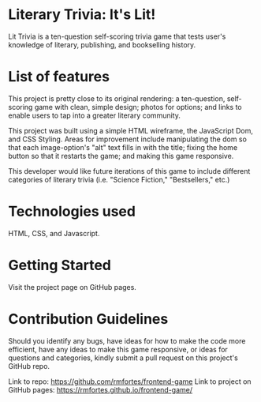 # Literary Trivia: It's Lit! 

Lit Trivia is a ten-question self-scoring trivia game that tests user's knowledge of literary, publishing, and bookselling history. 

# List of features

This project is pretty close to its original rendering: a ten-question, self-scoring game with clean, simple design; photos for options; and links to enable users to tap into a greater literary community. 

This project was built using a simple HTML wireframe, the JavaScript Dom, and CSS Styling. Areas for improvement include manipulating the dom so that each image-option's "alt" text fills in with the title; fixing the home button so that it restarts the game; and making this game responsive.

This developer would like future iterations of this game to include different categories of literary trivia (i.e. "Science Fiction," "Bestsellers," etc.)

# Technologies used 

HTML, CSS, and Javascript. 

# Getting Started 

Visit the project page on GitHub pages. 

# Contribution Guidelines 

Should you identify any bugs, have ideas for how to make the code more efficient, have any ideas to make this game responsive, or ideas for questions and categories, kindly submit a pull request on this project's GitHub repo. 

Link to repo: https://github.com/rmfortes/frontend-game
Link to project on GitHub pages: https://rmfortes.github.io/frontend-game/
